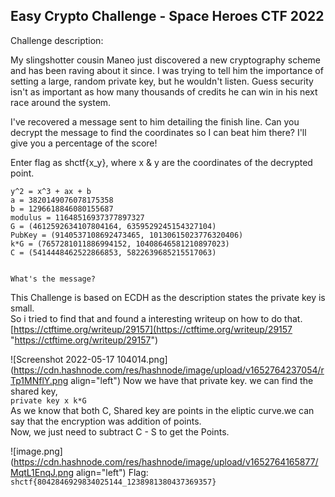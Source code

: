 ## Easy Crypto Challenge - Space Heroes CTF 2022

Challenge description:

My slingshotter cousin Maneo just discovered a new cryptography scheme and has been raving about it since. I was trying to tell him the importance of setting a large, random private key, but he wouldn't listen. Guess security isn't as important as how many thousands of credits he can win in his next race around the system.

I've recovered a message sent to him detailing the finish line. Can you decrypt the message to find the coordinates so I can beat him there? I'll give you a percentage of the score!

Enter flag as shctf{x_y}, where x & y are the coordinates of the decrypted point.


``````
y^2 = x^3 + ax + b
a = 3820149076078175358
b = 1296618846080155687
modulus = 11648516937377897327
G = (4612592634107804164, 6359529245154327104)
PubKey = (9140537108692473465, 10130615023776320406)
k*G = (7657281011886994152, 10408646581210897023)
C = (5414448462522866853, 5822639685215517063)


What's the message?
``````
This Challenge is based on ECDH as the description states the private key is small.<br>
So i tried to find that and found a interesting writeup on how to do that.<br>
[https://ctftime.org/writeup/29157](https://ctftime.org/writeup/29157 "https://ctftime.org/writeup/29157")

![Screenshot 2022-05-17 104014.png](https://cdn.hashnode.com/res/hashnode/image/upload/v1652764237054/rTp1MNflY.png align="left")
Now we have that private key. we can find the shared key, <br>
`private key x k*G` <br>
As we know that both C,
Shared key are points in the eliptic curve.we can say that the encryption was addition of points.<br> 
Now, we just need to subtract C - S to get the Points.  

![image.png](https://cdn.hashnode.com/res/hashnode/image/upload/v1652764165877/MqtL1EnqJ.png align="left")
Flag:
`shctf{8042846929834025144_1238981380437369357}`

